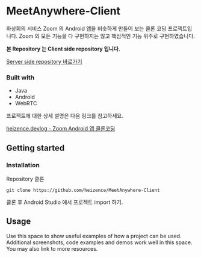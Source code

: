 # MeetAnywhere-Client

화상회의 서비스 Zoom 의 Android 앱을 비슷하게 만들어 보는 클론 코딩 프로젝트입니다. Zoom 의 모든 기능을 다 구현하지는 않고 핵심적인 기능 위주로 구현하였습니다.

**본 Repository 는 Client side repository 입니다.** 

[Server side repository 바로가기](https://github.com/heizence/MeetAnywhere-Server)

### Built with

* Java
* Android
* WebRTC

프로젝트에 대한 상세 설명은 다음 링크를 참고하세요.

[heizence.devlog - Zoom Android 앱 클론코딩](https://heizence.github.io/posts/androidProject/)

## Getting started

### Installation

Repository 클론

```
git clone https://github.com/heizence/MeetAnywhere-Client
```

클론 후 Android Studio 에서 프로젝트 import 하기.

## Usage

Use this space to show useful examples of how a project can be used. Additional screenshots, code examples and demos work well in this space. You may also link to more resources.
